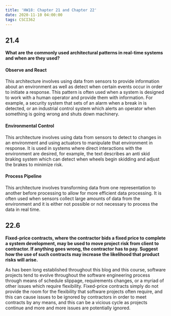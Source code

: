 ```yaml
---
title: 'HW18: Chapter 21 and Chapter 22'
date: 2020-11-10 04:00:00
tags: CSCI362
---
```

## 21.4
**What are the commonly used architectural patterns in real-time systems and when are they used?**

#### Observe and React

This architecture involves using data from sensors to provide information about an environment as well as detect when certain events occur in order to initiate a response. This pattern is often used when a system is designed to work with a human operator and provide them with information. For example, a security system that sets of an alarm when a break in is detected, or an industrial control system which alerts an operator when something is going wrong and shuts down machinery.

#### Environmental Control

This architecture involves using data from sensors to detect to changes in an environment and using actuators to manipulate that environment in response. It is used in systems where direct interactions with the environment are desired, for example, the text describes an anti skid braking system which can detect when wheels begin skidding and adjust the brakes to minimize risk.

#### Process Pipeline

This architecture involves transforming data from one representation to another before processing to allow for more efficient data processing. It is often used when sensors collect large amounts of data from the environment and it is either not possible or not necessary to process the data in real time.

## 22.6
**Fixed-price contracts, where the contractor bids a fixed price to complete a system development, may be used to move project risk from client to contractor. If anything goes wrong, the contractor has to pay. Suggest how the use of such contracts may increase the likelihood that product risks will arise.**

As has been long established throughout this blog and this course, software projects tend to evolve throughout the software engineering process through means of schedule slippage, requirements changes, or a myriad of other issues which require flexibility. Fixed-price contracts simply do not provide the room for the flexibility that software projects often require, and this can cause issues to be ignored by contractors in order to meet contracts by any means, and this can be a vicious cycle as projects continue and more and more issues are potentially ignored.
